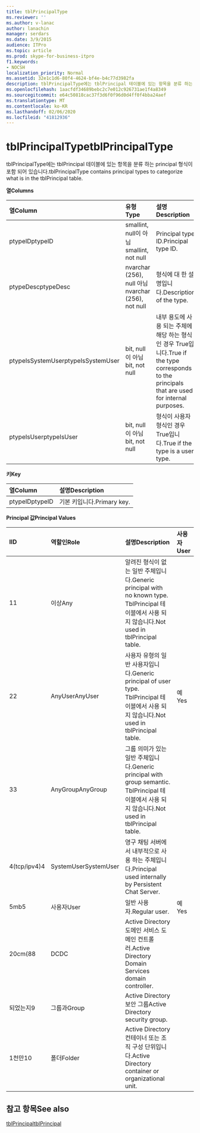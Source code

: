 ```yaml
---
title: tblPrincipalType
ms.reviewer: ''
ms.author: v-lanac
author: lanachin
manager: serdars
ms.date: 3/9/2015
audience: ITPro
ms.topic: article
ms.prod: skype-for-business-itpro
f1.keywords:
- NOCSH
localization_priority: Normal
ms.assetid: 32e1c1d6-80f4-4624-bf4e-b4c77d3982fa
description: tblPrincipalType에는 tblPrincipal 테이블에 있는 항목을 분류 하는 principal 형식이 포함 되어 있습니다.
ms.openlocfilehash: 1aacfdf34689bebc2c7e012c926731ae1f4a8349
ms.sourcegitcommit: e64c50818cac37f3d6f0f96d0d4ff0f4bba24aef
ms.translationtype: MT
ms.contentlocale: ko-KR
ms.lasthandoff: 02/06/2020
ms.locfileid: "41812936"
---
```

# <a name="tblprincipaltype"></a><span data-ttu-id="75866-103">tblPrincipalType</span><span class="sxs-lookup"><span data-stu-id="75866-103">tblPrincipalType</span></span>
 
<span data-ttu-id="75866-104">tblPrincipalType에는 tblPrincipal 테이블에 있는 항목을 분류 하는 principal 형식이 포함 되어 있습니다.</span><span class="sxs-lookup"><span data-stu-id="75866-104">tblPrincipalType contains principal types to categorize what is in the tblPrincipal table.</span></span>
  
<span data-ttu-id="75866-105">**열**</span><span class="sxs-lookup"><span data-stu-id="75866-105">**Columns**</span></span>

|<span data-ttu-id="75866-106">**열**</span><span class="sxs-lookup"><span data-stu-id="75866-106">**Column**</span></span>|<span data-ttu-id="75866-107">**유형**</span><span class="sxs-lookup"><span data-stu-id="75866-107">**Type**</span></span>|<span data-ttu-id="75866-108">**설명**</span><span class="sxs-lookup"><span data-stu-id="75866-108">**Description**</span></span>|
|:-----|:-----|:-----|
|<span data-ttu-id="75866-109">ptypeID</span><span class="sxs-lookup"><span data-stu-id="75866-109">ptypeID</span></span>  <br/> |<span data-ttu-id="75866-110">smallint, null이 아님</span><span class="sxs-lookup"><span data-stu-id="75866-110">smallint, not null</span></span>  <br/> |<span data-ttu-id="75866-111">Principal type ID.</span><span class="sxs-lookup"><span data-stu-id="75866-111">Principal type ID.</span></span>  <br/> |
|<span data-ttu-id="75866-112">ptypeDesc</span><span class="sxs-lookup"><span data-stu-id="75866-112">ptypeDesc</span></span>  <br/> |<span data-ttu-id="75866-113">nvarchar (256), null 아님</span><span class="sxs-lookup"><span data-stu-id="75866-113">nvarchar (256), not null</span></span>  <br/> |<span data-ttu-id="75866-114">형식에 대 한 설명입니다.</span><span class="sxs-lookup"><span data-stu-id="75866-114">Description of the type.</span></span>  <br/> |
|<span data-ttu-id="75866-115">ptypeIsSystemUser</span><span class="sxs-lookup"><span data-stu-id="75866-115">ptypeIsSystemUser</span></span>  <br/> |<span data-ttu-id="75866-116">bit, null이 아님</span><span class="sxs-lookup"><span data-stu-id="75866-116">bit, not null</span></span>  <br/> |<span data-ttu-id="75866-117">내부 용도에 사용 되는 주체에 해당 하는 형식인 경우 True입니다.</span><span class="sxs-lookup"><span data-stu-id="75866-117">True if the type corresponds to the principals that are used for internal purposes.</span></span>  <br/> |
|<span data-ttu-id="75866-118">ptypeIsUser</span><span class="sxs-lookup"><span data-stu-id="75866-118">ptypeIsUser</span></span>  <br/> |<span data-ttu-id="75866-119">bit, null이 아님</span><span class="sxs-lookup"><span data-stu-id="75866-119">bit, not null</span></span>  <br/> |<span data-ttu-id="75866-120">형식이 사용자 형식인 경우 True입니다.</span><span class="sxs-lookup"><span data-stu-id="75866-120">True if the type is a user type.</span></span>  <br/> |
   
<span data-ttu-id="75866-121">**키**</span><span class="sxs-lookup"><span data-stu-id="75866-121">**Key**</span></span>

|<span data-ttu-id="75866-122">**열**</span><span class="sxs-lookup"><span data-stu-id="75866-122">**Column**</span></span>|<span data-ttu-id="75866-123">**설명**</span><span class="sxs-lookup"><span data-stu-id="75866-123">**Description**</span></span>|
|:-----|:-----|
|<span data-ttu-id="75866-124">ptypeID</span><span class="sxs-lookup"><span data-stu-id="75866-124">ptypeID</span></span>  <br/> |<span data-ttu-id="75866-125">기본 키입니다.</span><span class="sxs-lookup"><span data-stu-id="75866-125">Primary key.</span></span>  <br/> |
   
<span data-ttu-id="75866-126">**Principal 값**</span><span class="sxs-lookup"><span data-stu-id="75866-126">**Principal Values**</span></span>

|<span data-ttu-id="75866-127">**I**</span><span class="sxs-lookup"><span data-stu-id="75866-127">**ID**</span></span>|<span data-ttu-id="75866-128">**역할인**</span><span class="sxs-lookup"><span data-stu-id="75866-128">**Role**</span></span>|<span data-ttu-id="75866-129">**설명**</span><span class="sxs-lookup"><span data-stu-id="75866-129">**Description**</span></span>|<span data-ttu-id="75866-130">**사용자**</span><span class="sxs-lookup"><span data-stu-id="75866-130">**User**</span></span>|
|:-----|:-----|:-----|:-----|
|<span data-ttu-id="75866-131">1</span><span class="sxs-lookup"><span data-stu-id="75866-131">1</span></span>  <br/> |<span data-ttu-id="75866-132">이상</span><span class="sxs-lookup"><span data-stu-id="75866-132">Any</span></span>  <br/> |<span data-ttu-id="75866-133">알려진 형식이 없는 일반 주체입니다.</span><span class="sxs-lookup"><span data-stu-id="75866-133">Generic principal with no known type.</span></span> <span data-ttu-id="75866-134">TblPrincipal 테이블에서 사용 되지 않습니다.</span><span class="sxs-lookup"><span data-stu-id="75866-134">Not used in tblPrincipal table.</span></span>  <br/> ||
|<span data-ttu-id="75866-135">2</span><span class="sxs-lookup"><span data-stu-id="75866-135">2</span></span>  <br/> |<span data-ttu-id="75866-136">AnyUser</span><span class="sxs-lookup"><span data-stu-id="75866-136">AnyUser</span></span>  <br/> |<span data-ttu-id="75866-137">사용자 유형의 일반 사용자입니다.</span><span class="sxs-lookup"><span data-stu-id="75866-137">Generic principal of user type.</span></span> <span data-ttu-id="75866-138">TblPrincipal 테이블에서 사용 되지 않습니다.</span><span class="sxs-lookup"><span data-stu-id="75866-138">Not used in tblPrincipal table.</span></span>  <br/> |<span data-ttu-id="75866-139">예</span><span class="sxs-lookup"><span data-stu-id="75866-139">Yes</span></span>  <br/> |
|<span data-ttu-id="75866-140">3</span><span class="sxs-lookup"><span data-stu-id="75866-140">3</span></span>  <br/> |<span data-ttu-id="75866-141">AnyGroup</span><span class="sxs-lookup"><span data-stu-id="75866-141">AnyGroup</span></span>  <br/> |<span data-ttu-id="75866-142">그룹 의미가 있는 일반 주체입니다.</span><span class="sxs-lookup"><span data-stu-id="75866-142">Generic principal with group semantic.</span></span> <span data-ttu-id="75866-143">TblPrincipal 테이블에서 사용 되지 않습니다.</span><span class="sxs-lookup"><span data-stu-id="75866-143">Not used in tblPrincipal table.</span></span>  <br/> ||
|<span data-ttu-id="75866-144">4(tcp/ipv4)</span><span class="sxs-lookup"><span data-stu-id="75866-144">4</span></span>  <br/> |<span data-ttu-id="75866-145">SystemUser</span><span class="sxs-lookup"><span data-stu-id="75866-145">SystemUser</span></span>  <br/> |<span data-ttu-id="75866-146">영구 채팅 서버에서 내부적으로 사용 하는 주체입니다.</span><span class="sxs-lookup"><span data-stu-id="75866-146">Principal used internally by Persistent Chat Server.</span></span>  <br/> ||
|<span data-ttu-id="75866-147">5mb</span><span class="sxs-lookup"><span data-stu-id="75866-147">5</span></span>  <br/> |<span data-ttu-id="75866-148">사용자</span><span class="sxs-lookup"><span data-stu-id="75866-148">User</span></span>  <br/> |<span data-ttu-id="75866-149">일반 사용자.</span><span class="sxs-lookup"><span data-stu-id="75866-149">Regular user.</span></span>  <br/> |<span data-ttu-id="75866-150">예</span><span class="sxs-lookup"><span data-stu-id="75866-150">Yes</span></span>  <br/> |
|<span data-ttu-id="75866-151">20cm(8</span><span class="sxs-lookup"><span data-stu-id="75866-151">8</span></span>  <br/> |<span data-ttu-id="75866-152">DC</span><span class="sxs-lookup"><span data-stu-id="75866-152">DC</span></span>  <br/> |<span data-ttu-id="75866-153">Active Directory 도메인 서비스 도메인 컨트롤러.</span><span class="sxs-lookup"><span data-stu-id="75866-153">Active Directory Domain Services domain controller.</span></span>  <br/> ||
|<span data-ttu-id="75866-154">되었는지</span><span class="sxs-lookup"><span data-stu-id="75866-154">9</span></span>  <br/> |<span data-ttu-id="75866-155">그룹과</span><span class="sxs-lookup"><span data-stu-id="75866-155">Group</span></span>  <br/> |<span data-ttu-id="75866-156">Active Directory 보안 그룹</span><span class="sxs-lookup"><span data-stu-id="75866-156">Active Directory security group.</span></span>  <br/> ||
|<span data-ttu-id="75866-157">1천만</span><span class="sxs-lookup"><span data-stu-id="75866-157">10</span></span>  <br/> |<span data-ttu-id="75866-158">폴더</span><span class="sxs-lookup"><span data-stu-id="75866-158">Folder</span></span>  <br/> |<span data-ttu-id="75866-159">Active Directory 컨테이너 또는 조직 구성 단위입니다.</span><span class="sxs-lookup"><span data-stu-id="75866-159">Active Directory container or organizational unit.</span></span>  <br/> ||
   
## <a name="see-also"></a><span data-ttu-id="75866-160">참고 항목</span><span class="sxs-lookup"><span data-stu-id="75866-160">See also</span></span>

[<span data-ttu-id="75866-161">tblPrincipal</span><span class="sxs-lookup"><span data-stu-id="75866-161">tblPrincipal</span></span>](tblprincipal.md)
